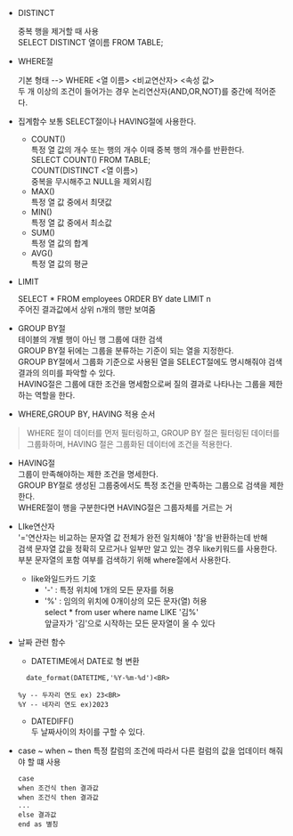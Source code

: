 * DISTINCT
  
  중복 행을 제거할 때 사용<BR>
  SELECT DISTINCT 열이름 FROM TABLE;
* WHERE절

  기본 형태 --> WHERE <열 이름> <비교연산자> <속성 값><BR>
  두 개 이상의 조건이 들어가는 경우 논리연산자(AND,OR,NOT)를 중간에 적어준다.

* 집계함수
  보통 SELECT절이나 HAVING절에 사용한다.
    * COUNT()<BR>
      특정 열 값의 개수 또는 행의 개수 이때 중복 행의 개수를 반환한다.<BR>
      SELECT COUNT() FROM TABLE;<BR>
      COUNT(DISTINCT <열 이름>)<BR>
      중복을 무시해주고 NULL을 제외시킴
    * MAX()<BR>
      특정 열 값 중에서 최댓값
    * MIN()<BR>
      특정 열 값 중에서 최소값
    * SUM()<BR>
      특정 열 값의 합계
    * AVG()<BR>
      특정 열 값의 평균

* LIMIT
  
  SELECT * FROM employees ORDER BY date LIMIT n<BR>
  주어진 결과값에서 상위 n개의 행만 보여줌

* GROUP BY절<BR>
  테이블의 개별 행이 아닌 행 그룹에 대한 검색<BR>
  GROUP BY절 뒤에는 그룹을 분류하는 기준이 되는 열을 지정한다.<BR>
  GROUP BY절에서 그룹화 기준으로 사용된 열을 SELECT절에도 명시해줘야 검색 결과의 의미를 파악할 수 있다.<BR>
  HAVING절은 그룹에 대한 조건을 명세함으로써 질의 결과로 나타나는 그룹을 제한하는 역할을 한다.<BR>
 * WHERE,GROUP BY, HAVING 적용 순서

  > WHERE 절이 데이터를 먼저 필터링하고, GROUP BY 절은 필터링된 데이터를 그룹화하며, HAVING 절은 그룹화된 데이터에 조건을 적용한다.
* HAVING절<BR>
  그룹이 만족해야하는 제한 조건을 명세한다.<BR>
  GROUP BY절로 생성된 그룹중에서도 특정 조건을 만족하는 그룹으로 검색을 제한한다.<BR>
  WHERE절이 행을 구분한다면 HAVING절은 그룹자체를 거르는 거<BR>
  
* LIke연산자<br>
  '='연산자는 비교하는 문자열 값 전체가 완전 일치해야 '참'을 반환하는데 반해<br>
  검색 문자열 값을 정확히 모르거나 일부만 알고 있는 경우 like키워드를 사용한다.<br>
  부분 문자열의 포함 여부를 검색하기 위해 where절에서 사용한다.<br>
  * like와일드카드 기호
    * '-' : 특정 위치에 1개의 모든 문자를 허용
    * '%' : 임의의 위치에 0개이상의 모든 문자(열) 허용<br>
  select * from user where name LIKE  '김%'<br>
  앞글자가 '김'으로 시작하는 모든 문자열이 올 수 있다

* 날짜 관련 함수
  * DATETIME에서 DATE로 형 변환<BR>
  ```
    date_format(DATETIME,'%Y-%m-%d')<BR>
  ```

      %y -- 두자리 연도 ex) 23<BR>
      %Y -- 네자리 연도 ex)2023
  
  * DATEDIFF()<BR>
    두 날짜사이의 차이를 구할 수 있다.
* case ~ when ~ then
  특정 칼럼의 조건에 따라서 다른 컬럼의 값을 업데이터 해줘야 할 떄 사용<br>
  ```
  case
  when 조건식 then 결과값
  when 조건식 then 결과값
  ...
  else 결과값
  end as 별칭
  ```

    
